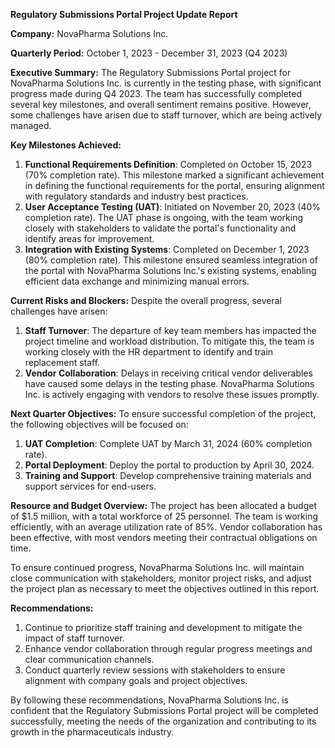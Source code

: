 **Regulatory Submissions Portal Project Update Report**

**Company:** NovaPharma Solutions Inc.

**Quarterly Period:** October 1, 2023 - December 31, 2023 (Q4 2023)

**Executive Summary:**
The Regulatory Submissions Portal project for NovaPharma Solutions Inc. is currently in the testing phase, with significant progress made during Q4 2023. The team has successfully completed several key milestones, and overall sentiment remains positive. However, some challenges have arisen due to staff turnover, which are being actively managed.

**Key Milestones Achieved:**

1. **Functional Requirements Definition**: Completed on October 15, 2023 (70% completion rate). This milestone marked a significant achievement in defining the functional requirements for the portal, ensuring alignment with regulatory standards and industry best practices.
2. **User Acceptance Testing (UAT)**: Initiated on November 20, 2023 (40% completion rate). The UAT phase is ongoing, with the team working closely with stakeholders to validate the portal's functionality and identify areas for improvement.
3. **Integration with Existing Systems**: Completed on December 1, 2023 (80% completion rate). This milestone ensured seamless integration of the portal with NovaPharma Solutions Inc.'s existing systems, enabling efficient data exchange and minimizing manual errors.

**Current Risks and Blockers:**
Despite the overall progress, several challenges have arisen:

1. **Staff Turnover**: The departure of key team members has impacted the project timeline and workload distribution. To mitigate this, the team is working closely with the HR department to identify and train replacement staff.
2. **Vendor Collaboration**: Delays in receiving critical vendor deliverables have caused some delays in the testing phase. NovaPharma Solutions Inc. is actively engaging with vendors to resolve these issues promptly.

**Next Quarter Objectives:**
To ensure successful completion of the project, the following objectives will be focused on:

1. **UAT Completion**: Complete UAT by March 31, 2024 (60% completion rate).
2. **Portal Deployment**: Deploy the portal to production by April 30, 2024.
3. **Training and Support**: Develop comprehensive training materials and support services for end-users.

**Resource and Budget Overview:**
The project has been allocated a budget of $1.5 million, with a total workforce of 25 personnel. The team is working efficiently, with an average utilization rate of 85%. Vendor collaboration has been effective, with most vendors meeting their contractual obligations on time.

To ensure continued progress, NovaPharma Solutions Inc. will maintain close communication with stakeholders, monitor project risks, and adjust the project plan as necessary to meet the objectives outlined in this report.

**Recommendations:**

1. Continue to prioritize staff training and development to mitigate the impact of staff turnover.
2. Enhance vendor collaboration through regular progress meetings and clear communication channels.
3. Conduct quarterly review sessions with stakeholders to ensure alignment with company goals and project objectives.

By following these recommendations, NovaPharma Solutions Inc. is confident that the Regulatory Submissions Portal project will be completed successfully, meeting the needs of the organization and contributing to its growth in the pharmaceuticals industry.